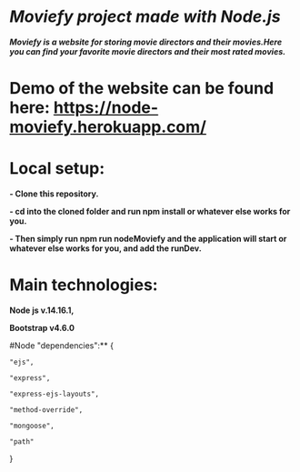 # *Moviefy project made with Node.js*

***Moviefy is a website for storing movie directors and their movies.Here you can find your favorite movie directors and their most rated movies.*** 


# Demo of the website can be found here: https://node-moviefy.herokuapp.com/

# Local setup:

**- Clone this repository.**

**- cd into the cloned folder and run npm install or whatever else works for you.**

**- Then simply run npm run nodeMoviefy and the application will start or whatever else works for you, and add the runDev.**

# Main technologies:

**Node js v.14.16.1,**

**Bootstrap v4.6.0**

#Node "dependencies":** {

    "ejs",
	
    "express",
	
    "express-ejs-layouts",
	
    "method-override",
	
    "mongoose",
	
    "path"
}
